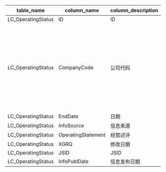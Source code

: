 | table_name | column_name| column_description | 注释 | Annotation|
|---|---|---|---|---|
| LC_OperatingStatus | ID | ID || |
| LC_OperatingStatus | CompanyCode| 公司代码 | 公司代码（CompanyCode）：与“证券主表（SecuMain）”中的“公司代码（CompanyCode）”关联，得到上市公司的交易代码、简称等。 | Company Code (CompanyCode): Associated with the "Company Code (CompanyCode)" in "Securities Main Table (SecuMain)", to obtain the trading code, abbreviation, etc. of the listed company. |
| LC_OperatingStatus | EndDate| 日期 || |
| LC_OperatingStatus | InfoSource | 信息来源 || |
| LC_OperatingStatus | OperatingStatement | 经营述评 || |
| LC_OperatingStatus | XGRQ | 修改日期 || |
| LC_OperatingStatus | JSID | JSID || |
| LC_OperatingStatus | InfoPublDate | 信息发布日期 || |